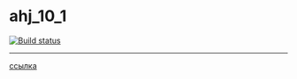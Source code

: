 # ahj_10_1
[![Build status](https://ci.appveyor.com/api/projects/status/mo25a0ckrx750mnk?svg=true)](https://ci.appveyor.com/project/ZenkiOo/ahj-10-1)
***
[ссылка](https://zenkioo.github.io/ahj_10_1/)
